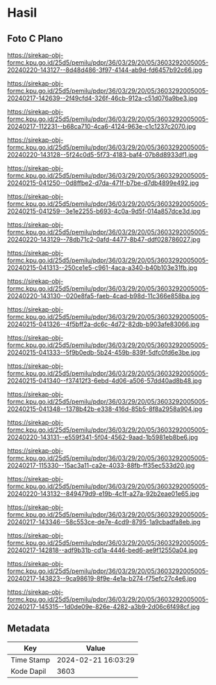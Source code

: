 # Hasil

## Foto C Plano

https://sirekap-obj-formc.kpu.go.id/25d5/pemilu/pdpr/36/03/29/20/05/3603292005005-20240220-143127--8d48d486-3f97-4144-ab9d-fd6457b92c66.jpg

https://sirekap-obj-formc.kpu.go.id/25d5/pemilu/pdpr/36/03/29/20/05/3603292005005-20240217-142639--2f49cfd4-326f-46cb-912a-c51d076a9be3.jpg

https://sirekap-obj-formc.kpu.go.id/25d5/pemilu/pdpr/36/03/29/20/05/3603292005005-20240217-112231--b68ca710-4ca6-4124-963e-c1c1237c2070.jpg

https://sirekap-obj-formc.kpu.go.id/25d5/pemilu/pdpr/36/03/29/20/05/3603292005005-20240220-143128--5f24c0d5-5f73-4183-baf4-07b8d8933df1.jpg

https://sirekap-obj-formc.kpu.go.id/25d5/pemilu/pdpr/36/03/29/20/05/3603292005005-20240215-041250--0d8ffbe2-d7da-471f-b7be-d7db4899e492.jpg

https://sirekap-obj-formc.kpu.go.id/25d5/pemilu/pdpr/36/03/29/20/05/3603292005005-20240215-041259--3e1e2255-b693-4c0a-9d5f-014a857dce3d.jpg

https://sirekap-obj-formc.kpu.go.id/25d5/pemilu/pdpr/36/03/29/20/05/3603292005005-20240220-143129--78db71c2-0afd-4477-8b47-ddf028786027.jpg

https://sirekap-obj-formc.kpu.go.id/25d5/pemilu/pdpr/36/03/29/20/05/3603292005005-20240215-041313--250ce1e5-c961-4aca-a340-b40b103e31fb.jpg

https://sirekap-obj-formc.kpu.go.id/25d5/pemilu/pdpr/36/03/29/20/05/3603292005005-20240220-143130--020e8fa5-faeb-4cad-b98d-11c366e858ba.jpg

https://sirekap-obj-formc.kpu.go.id/25d5/pemilu/pdpr/36/03/29/20/05/3603292005005-20240215-041326--4f5bff2a-dc6c-4d72-82db-b903afe83066.jpg

https://sirekap-obj-formc.kpu.go.id/25d5/pemilu/pdpr/36/03/29/20/05/3603292005005-20240215-041333--5f9b0edb-5b24-459b-839f-5dfc0fd6e3be.jpg

https://sirekap-obj-formc.kpu.go.id/25d5/pemilu/pdpr/36/03/29/20/05/3603292005005-20240215-041340--f37412f3-6ebd-4d06-a506-57dd40ad8b48.jpg

https://sirekap-obj-formc.kpu.go.id/25d5/pemilu/pdpr/36/03/29/20/05/3603292005005-20240215-041348--1378b42b-e338-416d-85b5-8f8a2958a904.jpg

https://sirekap-obj-formc.kpu.go.id/25d5/pemilu/pdpr/36/03/29/20/05/3603292005005-20240220-143131--e559f341-5f04-4562-9aad-1b5981eb8be6.jpg

https://sirekap-obj-formc.kpu.go.id/25d5/pemilu/pdpr/36/03/29/20/05/3603292005005-20240217-115330--15ac3a11-ca2e-4033-88fb-ff35ec533d20.jpg

https://sirekap-obj-formc.kpu.go.id/25d5/pemilu/pdpr/36/03/29/20/05/3603292005005-20240220-143132--849479d9-e19b-4c1f-a27a-92b2eae01e65.jpg

https://sirekap-obj-formc.kpu.go.id/25d5/pemilu/pdpr/36/03/29/20/05/3603292005005-20240217-143346--58c553ce-de7e-4cd9-8795-1a9cbadfa8eb.jpg

https://sirekap-obj-formc.kpu.go.id/25d5/pemilu/pdpr/36/03/29/20/05/3603292005005-20240217-142818--adf9b31b-cd1a-4446-bed6-ae9f12550a04.jpg

https://sirekap-obj-formc.kpu.go.id/25d5/pemilu/pdpr/36/03/29/20/05/3603292005005-20240217-143823--9ca98619-8f9e-4e1a-b274-f75efc27c4e6.jpg

https://sirekap-obj-formc.kpu.go.id/25d5/pemilu/pdpr/36/03/29/20/05/3603292005005-20240217-145315--1d0de09e-826e-4282-a3b9-2d06c6f498cf.jpg


## Metadata

| Key        | Value               |
| ---------- | ------------------- |
| Time Stamp | 2024-02-21 16:03:29 |
| Kode Dapil | 3603                |



